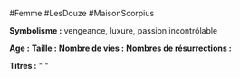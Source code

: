#Femme #LesDouze #MaisonScorpius

**Symbolisme :** vengeance, luxure, passion incontrôlable

**Age :**
**Taille :**
**Nombre de vies :**
**Nombres de résurrections :**

**Titres :** 
"
"

